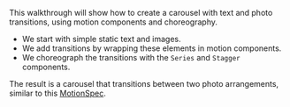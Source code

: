 This walkthrough will show how to create a carousel with text and photo transitions, using motion components and choreography.

- We start with simple static text and images.
- We add transitions by wrapping these elements in motion components.
- We choreograph the transitions with the `Series` and `Stagger` components.

The result is a carousel that transitions between two photo arrangements, similar to this [MotionSpec](https://app.motionspec.io/dev/6aRuSNqtHa9dKJAlholc).
